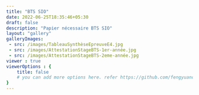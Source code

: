 ```yaml
---
title: "BTS SIO"
date: 2022-06-25T18:35:46+05:30
draft: false
description: "Papier nécessaire BTS SIO"
layout: "gallery"
galleryImages:
 - src: /images/TableauSynthèseEpreuveE4.jpg
 - src: /images/AttestationStageBTS-1er-année.jpg
 - src: /images/AttestationStageBTS-2eme-année.jpg
viewer : true
viewerOptions : {
    title: false
    # you can add more options here. refer https://github.com/fengyuanchen/viewerjs?tab=readme-ov-file#options
}
---
```

